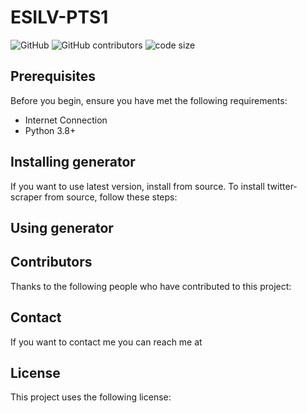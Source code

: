 # ESILV-PTS1

![GitHub](https://img.shields.io/github/license/Madjakul/ESILV-PTS1) ![GitHub contributors](https://img.shields.io/github/contributors/Madjakul/ESILV-PTS1) ![code size](https://img.shields.io/github/languages/code-size/Madjakul/ESILV-PTS1)

## Prerequisites

Before you begin, ensure you have met the following requirements:

* Internet Connection
* Python 3.8+

## Installing generator

If you want to use latest version, install from source. To install twitter-scraper from source, follow these steps:

## Using generator

## Contributors

Thanks to the following people who have contributed to this project:

## Contact
If you want to contact me you can reach me at

## License
This project uses the following license:
